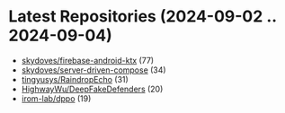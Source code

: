 # Latest Repositories (2024-09-02 .. 2024-09-04)

- [skydoves/firebase-android-ktx](https://github.com/skydoves/firebase-android-ktx) (77)
- [skydoves/server-driven-compose](https://github.com/skydoves/server-driven-compose) (34)
- [tingyusys/RaindropEcho](https://github.com/tingyusys/RaindropEcho) (31)
- [HighwayWu/DeepFakeDefenders](https://github.com/HighwayWu/DeepFakeDefenders) (20)
- [irom-lab/dppo](https://github.com/irom-lab/dppo) (19)
